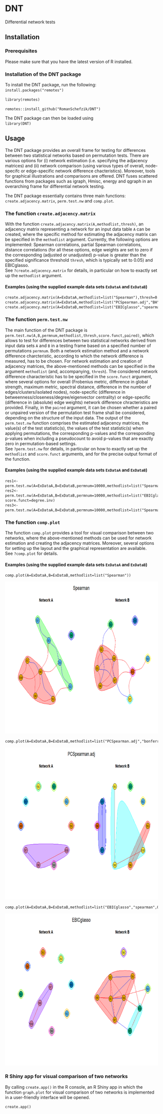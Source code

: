 # DNT

Differential network tests

## Installation

### Prerequisites

Please make sure that you have the latest version of R installed.  

### Installation of the DNT package

To install the DNT package, run the following:  
`install.packages("remotes")` 

`library(remotes)`

`remotes::install_github("RomanSchefzik/DNT")` 

The DNT package can then be loaded using  
`library(DNT)`

## Usage

The DNT package provides an overall frame for testing for differences between two statistical networks based on permutation tests. There are various options for (i) network estimation (i.e. specifying the adjacency matrices) and (ii) network comparison (using various types of overall, node-specifc or edge-specific network difference chacteristics). Moreover, tools for graphical illustrations and comparisons are offered. DNT fuses scattered functions from packages such as igraph, Hmisc, energy and qgraph in an overarching frame for differential network testing. 

The DNT package essentially contains three main functions: `create.adjacency.matrix`, `perm.test.nw` and `comp.plot`.

### The function `create.adjacency.matrix`

With the function `create.adjacency.matrix(A,methodlist,thresh)`, an adjacency matrix representing a network for an input data table `A` can be created, where the specific method for estimating the adjacency matrix can be specified in the `methodlist` argument. Currently, the following options are implemented: Spearman correlations, partial Spearman correlations, distance correlations (for all these options, edge weights are set to zero if the corresponding (adjusted or unadjusted) p-value is greater than the specified significance threshold `thresh`, which is typically set to 0.05) and EBICglasso. <br/>
See `?create.adjacency.matrix` for details, in particular on how to exactly set up the `methodlist` argument.

#### Examples (using the supplied example data sets `ExDataA` and `ExDataB`)
```
create.adjacency.matrix(A=ExDataA,methodlist=list("Spearman"),thresh=0.05)
create.adjacency.matrix(A=ExDataA,methodlist=list("PCSpearman.adj","BH"),thresh=0.1)
create.adjacency.matrix(A=ExDataB,methodlist=list("EBICglasso","spearman",0.1))
```

### The function `perm.test.nw`

The main function of the DNT package is `perm.test.nw(A,B,permnum,methodlist,thresh,score.funct,paired)`, which allows to test for differences between two statistical networks derived from input data sets `A` and `B` in a testing frame based on a specified number of permutations `permnum`. Both a network estimation method and a network difference charcteristic, according to which the network difference is measured, has to be chosen. For network estimation and creation of adjacency matrices, the above-mentioned methods can be specified in the argument `methodlist` (and, accompanying, `thresh`). The considered network difference characteristic has to be specified in the `score.funct` argument, where several options for overall (Frobenius metric, difference in global strength, maximum metric, spectral distance, difference in the number of edges/clusters/isolated nodes), node-specific (difference in betweenness/closeness/degree/eigenvector centrality) or edge-specific (difference in (absolute) edge weights) network difference chracteristics are provided. Finally, in the `paired` argument, it can be chosen whether a paired or unpaired version of the permutation test frame shall be considered, depending on the structure of the input data. The output of the `perm.test.nw` function comprises the estimated adjacency matrices, the value(s) of the test statistic(s), the values of the test statistic(s) when applying permutations, the corresponding p-values and the corresponding p-values when including a pseudocount to avoid p-values that are exactly zero in permutation-based settings.<br/>
See `?perm.test.nw` for details, in particular on how to exactly set up the `methodlist` and `score.funct` arguments, and for the precise output format of the function.

#### Examples (using the supplied example data sets `ExDataA` and `ExDataB`)
```
res1<-perm.test.nw(A=ExDataA,B=ExDataB,permnum=10000,methodlist=list("Spearman"),thresh=0.05,score.func=global.str,paired=TRUE)
res2<-perm.test.nw(A=ExDataA,B=ExDataB,permnum=10000,methodlist=list("EBICglasso","spearman",0.1), score.funct=degree.inv)
res3<-perm.test.nw(A=ExDataA,B=ExDataB,permnum=10000,methodlist=list("Spearman.adj","bonferroni"),score.funct=edge.inv)
```

### The function `comp.plot`

The function `comp.plot` provides a tool for visual comparison between two networks, where the above-mentioned methods can be used for network estimation and creating the adjacency matrices. Moreover, several options for setting up the layout and the graphical representation are available. <br/>
See `?comp.plot` for details.

#### Examples (using the supplied example data sets `ExDataA` and `ExDataB`)
```
comp.plot(A=ExDataA,B=ExDataB,methodlist=list("Spearman"))
```

<p align="center">
<img src="/ExampleFigures/ExPlotSpearman.png" width="800" height="500">
</p>

```
comp.plot(A=ExDataA,B=ExDataB,methodlist=list("PCSpearman.adj","bonferroni"),layout=igraph::layout.circle,curved=FALSE)
```

<p align="center">
<img src="/ExampleFigures/ExPlotPCSpearmanadj.png" width="800" height="500">
</p>

```
comp.plot(A=ExDataA,B=ExDataB,methodlist=list("EBICglasso","spearman",0.1),layout=igraph::layout.fruchterman.reingold,curved=FALSE)
```
<p align="center">
<img src="/ExampleFigures/ExPlotEBICglasso.png" width="800" height="500">
</p>

### R Shiny app for visual comparison of two networks

By calling `create.app()` in the R console, an R Shiny app in which the function `graph.plot` for visual comparison of two networks is implemented in a user-friendly interface will be opened.
```
create.app()
```
